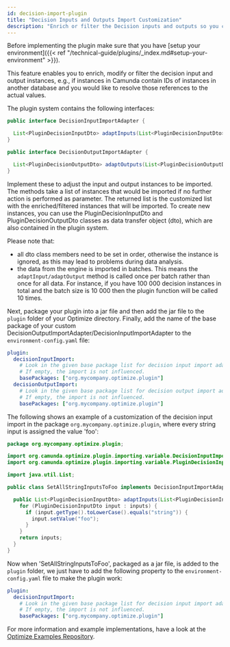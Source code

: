 ```yaml
---
id: decision-import-plugin
title: "Decision Inputs and Outputs Import Customization"
description: "Enrich or filter the Decision inputs and outputs so you can customize which and how these are imported to Optimize."
---
```


Before implementing the plugin make sure that you have [setup your environment]({{< ref "/technical-guide/plugins/_index.md#setup-your-environment" >}}).

This feature enables you to enrich, modify or filter the decision input and output instances, e.g., if instances in Camunda contain IDs of instances in another database and you would like to resolve those references to the actual values.

The plugin system contains the following interfaces:

```java
public interface DecisionInputImportAdapter {

  List<PluginDecisionInputDto> adaptInputs(List<PluginDecisionInputDto> inputs);
}
```

```java
public interface DecisionOutputImportAdapter {

  List<PluginDecisionOutputDto> adaptOutputs(List<PluginDecisionOutputDto> outputs);
}
```

Implement these to adjust the input and output instances to be imported. The methods take a list of instances that would be imported if no further action is performed as parameter. The returned list is the customized list with the enriched/filtered instances that will be imported. To create new instances, you can use the PluginDecisionInputDto and PluginDecisionOutputDto classes as data transfer object (dto), which are also contained in the plugin system.

Please note that:

- all dto class members need to be set in order, otherwise the instance is ignored, as this may lead to problems during data analysis.
- the data from the engine is imported in batches. This means the `adaptInput/adaptOutput` method is called once per batch rather than once for all data. For instance, if you have 100 000 decision instances in total and the batch size is 10 000 then the plugin function will be called 10 times.

Next, package your plugin into a jar file and then add the jar file to the `plugin` folder of your Optimize directory. Finally, add the name of the base package of your custom DecisionOutputImportAdapter/DecisionInputImportAdapter to the `environment-config.yaml` file:

```yaml
plugin:
  decisionInputImport:
    # Look in the given base package list for decision input import adaption plugins.
    # If empty, the import is not influenced.
    basePackages: ["org.mycompany.optimize.plugin"]
  decisionOutputImport:
    # Look in the given base package list for decision output import adaption plugins.
    # If empty, the import is not influenced.
    basePackages: ["org.mycompany.optimize.plugin"]
```

The following shows an example of a customization of the decision input import in the package `org.mycompany.optimize.plugin`, where every string input is assigned the value 'foo':

```java
package org.mycompany.optimize.plugin;

import org.camunda.optimize.plugin.importing.variable.DecisionInputImportAdapter;
import org.camunda.optimize.plugin.importing.variable.PluginDecisionInputDto;

import java.util.List;

public class SetAllStringInputsToFoo implements DecisionInputImportAdapter {

  public List<PluginDecisionInputDto> adaptInputs(List<PluginDecisionInputDto> inputs) {
    for (PluginDecisionInputDto input : inputs) {
      if (input.getType().toLowerCase().equals("string")) {
        input.setValue("foo");
      }
    }
    return inputs;
  }
}
```

Now when 'SetAllStringInputsToFoo', packaged as a jar file, is added to the `plugin` folder, we just have to add the following property to the `environment-config.yaml` file to make the plugin work:

```yaml
plugin:
  decisionInputImport:
    # Look in the given base package list for decision input import adaption plugins.
    # If empty, the import is not influenced.
    basePackages: ["org.mycompany.optimize.plugin"]
```

For more information and example implementations, have a look at the [Optimize Examples Repository](https://github.com/camunda/camunda-optimize-examples#getting-started-with-decision-import-plugins).